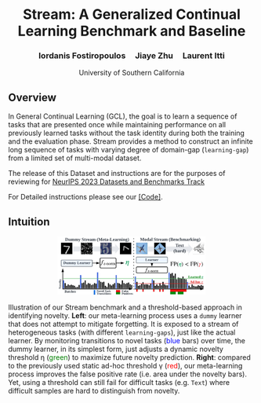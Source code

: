 
<h1 style="text-align:center"> Stream: A Generalized Continual Learning Benchmark and Baseline </h1>

<h3 style="text-align:center"> Iordanis Fostiropoulos &nbsp;&nbsp;&nbsp; Jiaye Zhu &nbsp;&nbsp;&nbsp; Laurent Itti</h3>
<p style="text-align:center"> University of Southern California</p>

<p style="text-align:center">

</p>


## Overview


In  General Continual Learning (GCL), the goal is to learn a sequence of tasks that are presented once while maintaining performance on all previously learned tasks without the task identity during both the training and the evaluation phase. Stream provides a method to construct an infinite long sequence of tasks with varying degree of domain-gap (`learning-gap`) from a limited set of multi-modal dataset.

The release of this Dataset and instructions are for the purposes of reviewing for [NeurIPS 2023 Datasets and Benchmarks Track](https://nips.cc/Conferences/2023/CallForDatasetsBenchmarks)

For Detailed instructions please see our <a href="https://github.com/fostiropoulos/surprise-stream">[Code]</a>.


## Intuition

<p style="text-align:center">
<img src="stream.png" alt="drawing" width="60%"/>
</p>

Illustration of our Stream benchmark and a threshold-based approach in identifying novelty. **Left**: our meta-learning process uses a `dummy` learner that does not attempt to mitigate
forgetting. It is exposed to a stream of heterogeneous tasks (with different `learning-gaps`), just
like the actual learner. By monitoring transitions to novel tasks (<span style="color:blue">blue</span> bars) over time, the dummy
learner, in its simplest form, just adjusts a dynamic novelty threshold η (<span style="color:green">green</span>) to maximize future
novelty prediction. **Right**: compared to the previously used static ad-hoc threshold γ (<span style="color:red">red</span>), our
meta-learning process improves the false positive rate (i.e. area under the novelty bars). Yet, using a
threshold can still fail for difficult tasks (e.g. `Text`) where difficult samples are hard to distinguish
from novelty.